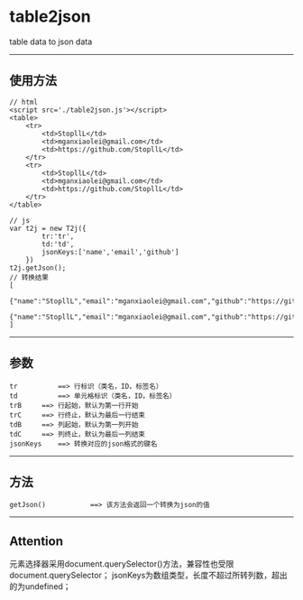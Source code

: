 # table2json
table data to json data

***
## 使用方法

	// html
	<script src='./table2json.js'></script>
	<table>
		<tr>
			<td>StopllL</td>
			<td>mganxiaolei@gmail.com</td>
			<td>https://github.com/StopllL</td>
		</tr>
		<tr>
			<td>StopllL</td>
			<td>mganxiaolei@gmail.com</td>
			<td>https://github.com/StopllL</td>
		</tr>
	</table>

	// js
	var t2j = new T2j({
			tr:'tr',
			td:'td',
			jsonKeys:['name','email','github']
		})
	t2j.getJson(); 
	// 转换结果 
    [
		{"name":"StopllL","email":"mganxiaolei@gmail.com","github":"https://github.com/StopllL"},
		{"name":"StopllL","email":"mganxiaolei@gmail.com","github":"https://github.com/StopllL"}
	]

	
***
## 参数

	tr			==>	行标识（类名，ID，标签名）
	td			==>	单元格标识（类名，ID，标签名）
	trB		==>	行起始，默认为第一行开始
	trC		==>	行终止，默认为最后一行结束
	tdB		==>	列起始，默认为第一列开始
	tdC		==>	列终止，默认为最后一列结束
	jsonKeys 	==>	转换对应的json格式的键名


***
## 方法

	getJson()			==>	该方法会返回一个转换为json的值


***
## Attention

  元素选择器采用document.querySelector()方法，兼容性也受限document.querySelector；
  jsonKeys为数组类型，长度不超过所转列数，超出的为undefined；
